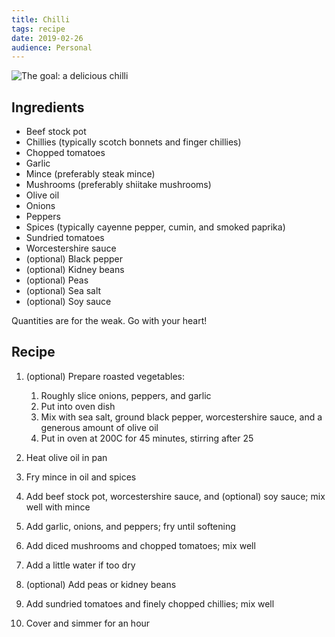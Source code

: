 ```yaml
---
title: Chilli
tags: recipe
date: 2019-02-26
audience: Personal
---
```


![The goal: a delicious chilli](/chilli.jpg)

## Ingredients

- Beef stock pot
- Chillies (typically scotch bonnets and finger chillies)
- Chopped tomatoes
- Garlic
- Mince (preferably steak mince)
- Mushrooms (preferably shiitake mushrooms)
- Olive oil
- Onions
- Peppers
- Spices (typically cayenne pepper, cumin, and smoked paprika)
- Sundried tomatoes
- Worcestershire sauce
- (optional) Black pepper
- (optional) Kidney beans
- (optional) Peas
- (optional) Sea salt
- (optional) Soy sauce

Quantities are for the weak.  Go with your heart!

## Recipe

1. (optional) Prepare roasted vegetables:
   1. Roughly slice onions, peppers, and garlic
   2. Put into oven dish
   3. Mix with sea salt, ground black pepper, worcestershire sauce, and a generous amount of olive oil
   4. Put in oven at 200C for 45 minutes, stirring after 25

2. Heat olive oil in pan

3. Fry mince in oil and spices

4. Add beef stock pot, worcestershire sauce, and (optional) soy sauce; mix well with mince

5. Add garlic, onions, and peppers; fry until softening

6. Add diced mushrooms and chopped tomatoes; mix well

7. Add a little water if too dry

8. (optional) Add peas or kidney beans

9. Add sundried tomatoes and finely chopped chillies; mix well

10. Cover and simmer for an hour
